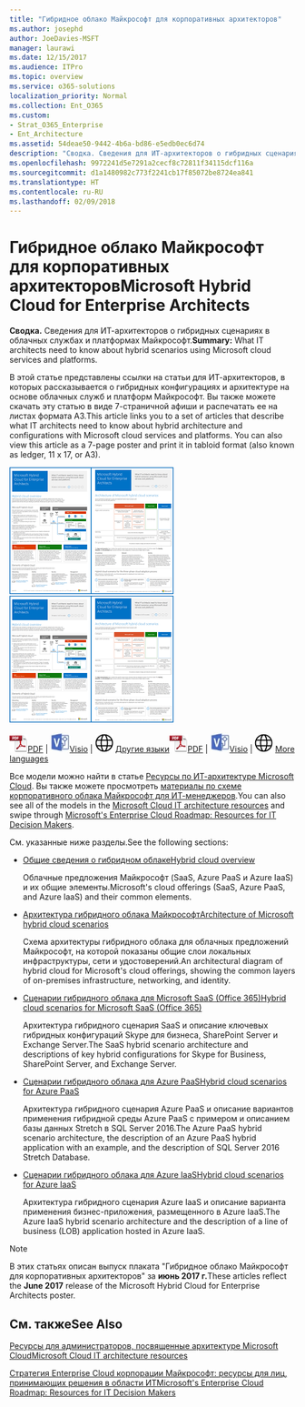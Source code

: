```yaml
---
title: "Гибридное облако Майкрософт для корпоративных архитекторов"
ms.author: josephd
author: JoeDavies-MSFT
manager: laurawi
ms.date: 12/15/2017
ms.audience: ITPro
ms.topic: overview
ms.service: o365-solutions
localization_priority: Normal
ms.collection: Ent_O365
ms.custom:
- Strat_O365_Enterprise
- Ent_Architecture
ms.assetid: 54deae50-9442-4b6a-bd86-e5edb0ec6d74
description: "Сводка. Сведения для ИТ-архитекторов о гибридных сценариях в облачных службах и платформах Майкрософт."
ms.openlocfilehash: 9972241d5e7291a2cecf8c72811f34115dcf116a
ms.sourcegitcommit: d1a1480982c773f2241cb17f85072be8724ea841
ms.translationtype: HT
ms.contentlocale: ru-RU
ms.lasthandoff: 02/09/2018
---
```

# <a name="microsoft-hybrid-cloud-for-enterprise-architects"></a><span data-ttu-id="df231-103">Гибридное облако Майкрософт для корпоративных архитекторов</span><span class="sxs-lookup"><span data-stu-id="df231-103">Microsoft Hybrid Cloud for Enterprise Architects</span></span>

 <span data-ttu-id="df231-104">**Сводка.** Сведения для ИТ-архитекторов о гибридных сценариях в облачных службах и платформах Майкрософт.</span><span class="sxs-lookup"><span data-stu-id="df231-104">**Summary:** What IT architects need to know about hybrid scenarios using Microsoft cloud services and platforms.</span></span>
  
<span data-ttu-id="df231-p101">В этой статье представлены ссылки на статьи для ИТ-архитекторов, в которых рассказывается о гибридных конфигурациях и архитектуре на основе облачных служб и платформ Майкрософт. Вы также можете скачать эту статью в виде 7-страничной афиши и распечатать ее на листах формата A3.</span><span class="sxs-lookup"><span data-stu-id="df231-p101">This article links you to a set of articles that describe what IT architects need to know about hybrid architecture and configurations with Microsoft cloud services and platforms. You can also view this article as a 7-page poster and print it in tabloid format (also known as ledger, 11 x 17, or A3).</span></span>
  
<span data-ttu-id="df231-107">[![Эскиз: модель гибридного облака Майкрософт](images/Hybrid_Poster/Hybrid_Cloud_Thumbnail.png)](https://www.microsoft.com/download/details.aspx?id=54424
)</span><span class="sxs-lookup"><span data-stu-id="df231-107">[![Thumb image for the Microsoft hybrid cloud model](images/Hybrid_Poster/Hybrid_Cloud_Thumbnail.png)](https://www.microsoft.com/download/details.aspx?id=54424
)</span></span>
  
<span data-ttu-id="df231-108">![PDF-файл](images/Common_Images/PDFIcon.png)[PDF](https://go.microsoft.com/fwlink/p/?linkid=842082) | ![Файл Visio](images/Common_Images/VisioIcon.png)[Visio](https://go.microsoft.com/fwlink/p/?linkid=842083) | ![Страница с версиями на других языках](images/Common_Images/GlobeIcon.png)
[Другие языки](https://www.microsoft.com/download/details.aspx?id=54424)</span><span class="sxs-lookup"><span data-stu-id="df231-108">![PDF file](images/Common_Images/PDFIcon.png)[PDF](https://go.microsoft.com/fwlink/p/?linkid=842082) | ![Visio file](images/Common_Images/VisioIcon.png)[Visio](https://go.microsoft.com/fwlink/p/?linkid=842083) | ![See a page with versions in additional languages](images/Common_Images/GlobeIcon.png)
[More languages](https://www.microsoft.com/download/details.aspx?id=54424)</span></span>
  
<span data-ttu-id="df231-109">Все модели можно найти в статье [Ресурсы по ИТ-архитектуре Microsoft Cloud](microsoft-cloud-it-architecture-resources.md). Вы также можете просмотреть [материалы по схеме корпоративного облака Майкрософт для ИТ-менеджеров](https://aka.ms/cloudarchitecture).</span><span class="sxs-lookup"><span data-stu-id="df231-109">You can also see all of the models in the [Microsoft Cloud IT architecture resources](microsoft-cloud-it-architecture-resources.md) and swipe through [Microsoft's Enterprise Cloud Roadmap: Resources for IT Decision Makers](https://aka.ms/cloudarchitecture).</span></span>
  
<span data-ttu-id="df231-110">См. указанные ниже разделы.</span><span class="sxs-lookup"><span data-stu-id="df231-110">See the following sections:</span></span>
  
- [<span data-ttu-id="df231-111">Общие сведения о гибридном облаке</span><span class="sxs-lookup"><span data-stu-id="df231-111">Hybrid cloud overview</span></span>](hybrid-cloud-overview.md)
    
    <span data-ttu-id="df231-112">Облачные предложения Майкрософт (SaaS, Azure PaaS и Azure IaaS) и их общие элементы.</span><span class="sxs-lookup"><span data-stu-id="df231-112">Microsoft's cloud offerings (SaaS, Azure PaaS, and Azure IaaS) and their common elements.</span></span>
    
- [<span data-ttu-id="df231-113">Архитектура гибридного облака Майкрософт</span><span class="sxs-lookup"><span data-stu-id="df231-113">Architecture of Microsoft hybrid cloud scenarios</span></span>](architecture-of-microsoft-hybrid-cloud-scenarios.md)
    
    <span data-ttu-id="df231-114">Схема архитектуры гибридного облака для облачных предложений Майкрософт, на которой показаны общие слои локальных инфраструктуры, сети и удостоверений.</span><span class="sxs-lookup"><span data-stu-id="df231-114">An architectural diagram of hybrid cloud for Microsoft's cloud offerings, showing the common layers of on-premises infrastructure, networking, and identity.</span></span>
    
- [<span data-ttu-id="df231-115">Сценарии гибридного облака для Microsoft SaaS (Office 365)</span><span class="sxs-lookup"><span data-stu-id="df231-115">Hybrid cloud scenarios for Microsoft SaaS (Office 365)</span></span>](hybrid-cloud-scenarios-for-microsoft-saas-office-365.md)
    
    <span data-ttu-id="df231-116">Архитектура гибридного сценария SaaS и описание ключевых гибридных конфигураций Skype для бизнеса, SharePoint Server и Exchange Server.</span><span class="sxs-lookup"><span data-stu-id="df231-116">The SaaS hybrid scenario architecture and descriptions of key hybrid configurations for Skype for Business, SharePoint Server, and Exchange Server.</span></span>
    
- [<span data-ttu-id="df231-117">Сценарии гибридного облака для Azure PaaS</span><span class="sxs-lookup"><span data-stu-id="df231-117">Hybrid cloud scenarios for Azure PaaS</span></span>](hybrid-cloud-scenarios-for-azure-paas.md)
    
    <span data-ttu-id="df231-118">Архитектура гибридного сценария Azure PaaS и описание вариантов применения гибридной среды Azure PaaS с примером и описанием базы данных Stretch в SQL Server 2016.</span><span class="sxs-lookup"><span data-stu-id="df231-118">The Azure PaaS hybrid scenario architecture, the description of an Azure PaaS hybrid application with an example, and the description of SQL Server 2016 Stretch Database.</span></span>
    
- [<span data-ttu-id="df231-119">Сценарии гибридного облака для Azure IaaS</span><span class="sxs-lookup"><span data-stu-id="df231-119">Hybrid cloud scenarios for Azure IaaS</span></span>](hybrid-cloud-scenarios-for-azure-iaas.md)
    
    <span data-ttu-id="df231-120">Архитектура гибридного сценария Azure IaaS и описание варианта применения бизнес-приложения, размещенного в Azure IaaS.</span><span class="sxs-lookup"><span data-stu-id="df231-120">The Azure IaaS hybrid scenario architecture and the description of a line of business (LOB) application hosted in Azure IaaS.</span></span>
    
> [!NOTE]
> <span data-ttu-id="df231-121">В этих статьях описан выпуск плаката "Гибридное облако Майкрософт для корпоративных архитекторов" за **июнь 2017 г.**</span><span class="sxs-lookup"><span data-stu-id="df231-121">These articles reflect the **June 2017** release of the Microsoft Hybrid Cloud for Enterprise Architects poster.</span></span>
  
## <a name="see-also"></a><span data-ttu-id="df231-122">См. также</span><span class="sxs-lookup"><span data-stu-id="df231-122">See Also</span></span>

[<span data-ttu-id="df231-123">Ресурсы для администраторов, посвященные архитектуре Microsoft Cloud</span><span class="sxs-lookup"><span data-stu-id="df231-123">Microsoft Cloud IT architecture resources</span></span>](microsoft-cloud-it-architecture-resources.md)

[<span data-ttu-id="df231-124">Стратегия Enterprise Cloud корпорации Майкрософт: ресурсы для лиц, принимающих решения в области ИТ</span><span class="sxs-lookup"><span data-stu-id="df231-124">Microsoft's Enterprise Cloud Roadmap: Resources for IT Decision Makers</span></span>](https://sway.com/FJ2xsyWtkJc2taRD)



